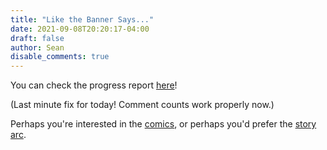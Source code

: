 ```yaml
---
title: "Like the Banner Says..."
date: 2021-09-08T20:20:17-04:00
draft: false
author: Sean
disable_comments: true
---
```

You can check the progress report [here](/what-is-this)!

(Last minute fix for today! Comment counts work properly now.)

 Perhaps you're interested in the [comics](/chapters/comic/), or perhaps you'd prefer the [story arc](/chapters/chapter-1-despair).
